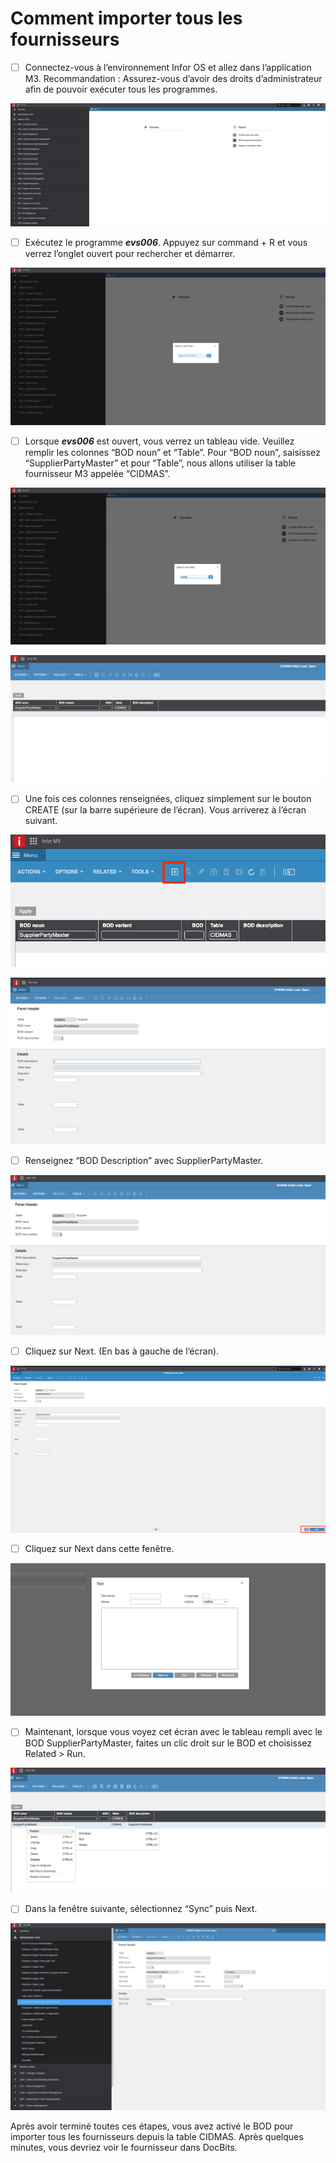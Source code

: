 # Comment importer tous les fournisseurs

* [ ] Connectez-vous à l’environnement Infor OS et allez dans l’application M3. Recommandation : Assurez-vous d’avoir des droits d’administrateur afin de pouvoir exécuter tous les programmes.

![](https://raw.githubusercontent.com/Fellow-Consulting-AG/docbits/refs/heads/main/readme/.gitbook/assets/6cf93500-2e90-4cfc-a9fb-5873e5dcb953.png)

* [ ] Exécutez le programme _**evs006**_. Appuyez sur command + R et vous verrez l’onglet ouvert pour rechercher et démarrer.

![](https://raw.githubusercontent.com/Fellow-Consulting-AG/docbits/refs/heads/main/readme/.gitbook/assets/f77b242e-eb2f-43b6-8a2e-03d264198e0c.png)

* [ ] Lorsque _**evs006**_ est ouvert, vous verrez un tableau vide. Veuillez remplir les colonnes “BOD noun” et “Table”. Pour “BOD noun”, saisissez “SupplierPartyMaster” et pour “Table”, nous allons utiliser la table fournisseur M3 appelée “CIDMAS”.

![](https://raw.githubusercontent.com/Fellow-Consulting-AG/docbits/refs/heads/main/readme/.gitbook/assets/827a9dbb-c974-4da7-9bd3-f8e87adad60f.png)

![](https://raw.githubusercontent.com/Fellow-Consulting-AG/docbits/refs/heads/main/readme/.gitbook/assets/e30c7b86-dcfb-41d2-bd32-447b60e4581b.png)

* [ ] Une fois ces colonnes renseignées, cliquez simplement sur le bouton CREATE (sur la barre supérieure de l’écran). Vous arriverez à l’écran suivant.

![](https://raw.githubusercontent.com/Fellow-Consulting-AG/docbits/refs/heads/main/readme/.gitbook/assets/30eee6b2-24ed-4e1f-8812-1304e7dede8e.png)

![](https://raw.githubusercontent.com/Fellow-Consulting-AG/docbits/refs/heads/main/readme/.gitbook/assets/461b72d3-d576-4c92-95c2-d175183088af.png)

* [ ] Renseignez “BOD Description” avec SupplierPartyMaster.

![](https://raw.githubusercontent.com/Fellow-Consulting-AG/docbits/refs/heads/main/readme/.gitbook/assets/4dc345a8-8eca-4e03-800a-37a670f8792e.png)

* [ ] Cliquez sur Next. (En bas à gauche de l’écran).

![](https://raw.githubusercontent.com/Fellow-Consulting-AG/docbits/refs/heads/main/readme/.gitbook/assets/315aa54b-f0bd-4057-a1ed-e476c9000725.png)

* [ ] Cliquez sur Next dans cette fenêtre.

![](https://raw.githubusercontent.com/Fellow-Consulting-AG/docbits/refs/heads/main/readme/.gitbook/assets/c0ff3fe1-a393-43cc-96a5-3e0cb1d878b7.png)

* [ ] Maintenant, lorsque vous voyez cet écran avec le tableau rempli avec le BOD SupplierPartyMaster, faites un clic droit sur le BOD et choisissez Related > Run.

![](https://raw.githubusercontent.com/Fellow-Consulting-AG/docbits/refs/heads/main/readme/.gitbook/assets/d819fdd5-5b4a-48ef-9412-f211c0d2355f.png)

* [ ] Dans la fenêtre suivante, sélectionnez “Sync” puis Next.

![](https://raw.githubusercontent.com/Fellow-Consulting-AG/docbits/refs/heads/main/readme/.gitbook/assets/8fbed442-7deb-4c1e-9295-5038fe124331.png)

Après avoir terminé toutes ces étapes, vous avez activé le BOD pour importer tous les fournisseurs depuis la table CIDMAS. Après quelques minutes, vous devriez voir le fournisseur dans DocBits.

